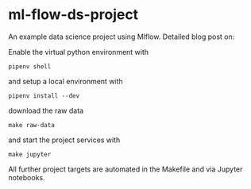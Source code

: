 # ml-flow-ds-project

An example data science project using Mlflow.
Detailed blog post on:  

Enable the virtual python environment with
```
pipenv shell
```
and setup a local environment with
```
pipenv install --dev
```
download the raw data
```
make raw-data
```
and start the project services with
```
make jupyter
```

All further project targets are automated in the Makefile and via Jupyter notebooks.